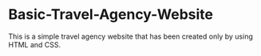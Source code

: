 # Basic-Travel-Agency-Website
This is a simple travel agency website that has been created only by using HTML and CSS.
